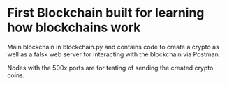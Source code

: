 # First Blockchain built for learning how blockchains work
Main blockchain in blockchain.py and contains code to create a crypto as well as a falsk web server for interacting with the blockchain via Postman.

Nodes with the 500x ports are for testing of sending the created crypto coins.

